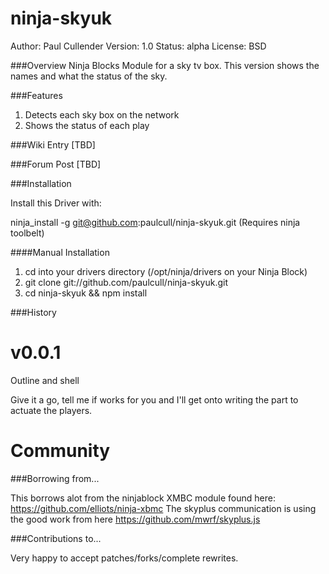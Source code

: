 ninja-skyuk
=========================

Author: Paul Cullender
Version: 1.0
Status: alpha
License: BSD


###Overview
Ninja Blocks Module for a sky tv box. 
This version shows the names and what the status of the sky.


###Features
1. Detects each sky box on the network
2. Shows the status of each play

###Wiki Entry
[TBD]


###Forum Post
[TBD]


###Installation

Install this Driver with:

ninja_install -g git@github.com:paulcull/ninja-skyuk.git (Requires ninja toolbelt)

####Manual Installation

1. cd into your drivers directory (/opt/ninja/drivers on your Ninja Block)
2. git clone git://github.com/paulcull/ninja-skyuk.git
3. cd ninja-skyuk && npm install

###History

v0.0.1
======

Outline and shell

Give it a go, tell me if works for you and I'll get onto writing the part to actuate the players.


Community
=========

###Borrowing from...

This borrows alot from the ninjablock XMBC module found here: https://github.com/elliots/ninja-xbmc
The skyplus communication is using the good work from here https://github.com/mwrf/skyplus.js


###Contributions to...

Very happy to accept patches/forks/complete rewrites. 

